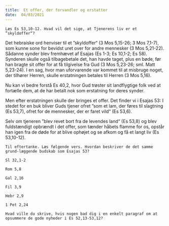 ```yaml
---
title:  Et offer, der forvandler og erstatter
date:  04/03/2021
---
```


`Læs Es 53,10-12. Hvad vil det sige, at Tjenerens liv er et ”skyldoffer“?`

Det hebraiske ord henviser til et ”skyldoffer“ (3 Mos 5,15-26; 3 Mos 7,1-7), som kunne sone for bevidst uret over for andre mennesker (3 Mos 5,21-22). Sådanne synder blev fremhævet af Esajas (Es 1-3; Es 10,1-2; Es 58). Synderen skulle også tilbagebetale det, han havde taget, plus en bøde, før han bragte sit offer for at få tilgivelse fra Gud (3 Mos 5,23-26; sml. Matt 5,23-24). I en sag, hvor man uforvarende var kommet til at misbruge noget, der tilhører Herren, skulle erstatningen betales til Herren (3 Mos 5,16).

Nu kan vi bedre forstå Es 40,2, hvor Gud trøster sit landflygtige folk ved at fortælle dem, at de har betalt nok som erstatning for deres synder.

Men efter erstatningen skulle der bringes et offer. Det finder vi i Esajas 53: I stedet for en buk bliver Guds tjener ofret ”som et lam, der føres til slagtning (Es 53,7), ofret for de mennesker, der er faret vild“ (Es 53,6).

Selv om tjeneren ”blev revet bort fra de levendes land“ (Es 53,8) og blev fuldstændigt opbrændt i det offer, som tænder håbets flamme for os, opstår han igen fra de døde for at blive ophøjet og se afkom og få et langt liv (Es 53,10-12).

`Til eftertanke. Læs følgende vers. Hvordan beskriver de det samme grund-læggende budskab som Esajas 53?`

`Sl 32,1-2`

`Rom 5,8`

`Gal 2,16`

`Fil 3,9`

`Hebr 2,9`

`1 Pet 2,24`

`Hvad ville du skrive, hvis nogen bad dig i en enkelt paragraf om at opsummere de gode nyheder i Es 52,13-53,12?`